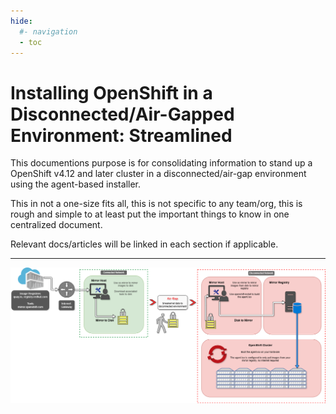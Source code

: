 ```yaml
---
hide:
  #- navigation
  - toc
---
```

# Installing OpenShift in a Disconnected/Air-Gapped Environment: Streamlined
This documentions purpose is for consolidating information to stand up a OpenShift v4.12 and later cluster in a disconnected/air-gap environment using the agent-based installer. 

This in not a one-size fits all, this is not specific to any team/org, this is rough and simple to at least put the important things to know in one centralized document. 

Relevant docs/articles will be linked in each section if applicable.

---

![disco-diagram](./assets/images/disco-diagram.png)